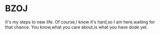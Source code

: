 BZOJ
====
It's my steps to new life.
Of course,I know it's hard,so I am here,waiting for that chance.
You know,what you care about,is what you have dode yet.
